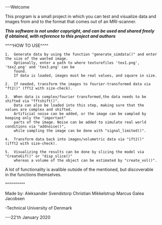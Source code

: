 ---Welcome 

This program is a small project in which you can test and visualize data 
and images from and to the format that comes out of an MRI-scanner.


***This software is not under copyright, and can be used and shared 
   freely if obtained, with reference to this project and authors***


^^^^HOW TO USE^^^^

    1.  Generate data by using the function "generate_simdata()" and enter the size of the wanted image.
        Optionally, enter a path to where texturefiles 'tex1.png', 'tex2.png' and 'tex3.png' can be
        found.
        If data is loaded, images must be real values, and square in size.
    
    2.  If needed, transform the images to fourier-transformed data via "ft2()" (fft2 with size-check).

    3.  When data is complex/fourier transformed,the data needs to be shifted via "fftshift()".
        Data can also be loaded into this step, making sure that the values are complex and shifted.
        Artificial noise can be added, or the image can be sampled by keeping only the "important"
        parts of the image. Noise can be added to simulate real world conditions via "addnoise()",
        while sampling the image can be done with "signal_limited()".

    4.  Transform data back into images/volumetric data via "ift2()" (ifft2 with size-check).

    5.  Visualizing the results can be done by slicing the model via "CreateGif()" or "disp_slice()"
        whereas a volume of the object can be estimated by "create_vol()".

A lot of functionality is avalible outside of the mentioned, but discoverable in the functions themselves.

^^^^^^^^^^
       



Made by:
    Aleksander Svendstorp
    Christian Mikkelstrup
    Marcus Galea Jacobsen

-Technical University of Denmark

---22'th January 2020